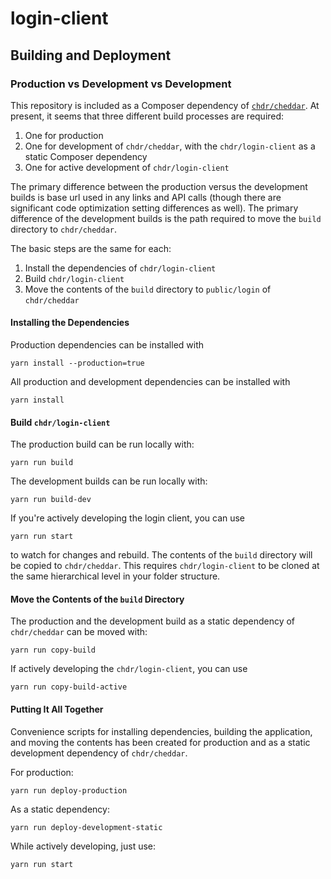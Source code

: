 # login-client

## Building and Deployment

### Production vs Development vs Development

This repository is included as a Composer dependency of [`chdr/cheddar`](https://github.com/chdr/cheddar). At present, it seems that three different build processes are required:

1. One for production
2. One for development of `chdr/cheddar`, with the `chdr/login-client` as a static Composer dependency
3. One for active development of `chdr/login-client`

The primary difference between the production versus the development builds is base url used in any links and API calls (though there are significant code optimization setting differences as well). The primary difference of the development builds is the path required to move the `build` directory to `chdr/cheddar`.

The basic steps are the same for each:
1. Install the dependencies of `chdr/login-client`
2. Build `chdr/login-client`
3. Move the contents of the `build` directory to `public/login` of `chdr/cheddar`

#### Installing the Dependencies

Production dependencies can be installed with

```
yarn install --production=true
```

All production and development dependencies can be installed with
```
yarn install
```

#### Build `chdr/login-client`

The production build can be run locally with:

```
yarn run build
```

The development builds can be run locally with:

```
yarn run build-dev
```

If you're actively developing the login client, you can use
```
yarn run start
```
to watch for changes and rebuild. The contents of the `build` directory will be copied to `chdr/cheddar`. This requires `chdr/login-client` to be cloned at the same hierarchical level in your folder structure.

#### Move the Contents of the `build` Directory

The production and the development build as a static dependency of `chdr/cheddar` can be moved with:

```
yarn run copy-build
```

If actively developing the `chdr/login-client`, you can use
```
yarn run copy-build-active
```

#### Putting It All Together

Convenience scripts for installing dependencies, building the application, and moving the contents has been created for production and as a static development dependency of `chdr/cheddar`.

For production:

```
yarn run deploy-production
```

As a static dependency:

```
yarn run deploy-development-static
```

While actively developing, just use:
```
yarn run start
```
